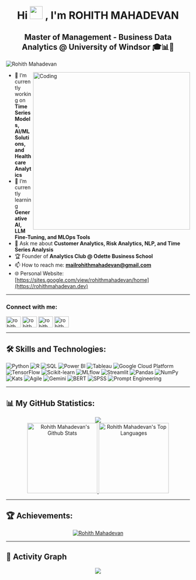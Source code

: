 <h1 align="center">Hi <img src="https://media.giphy.com/media/hvRJCLFzcasrR4ia7z/giphy.gif" width="35"> , I'm ROHITH MAHADEVAN</h1>
<h2 align="center">Master of Management - Business Data Analytics @ University of Windsor 🎓📊🍁</h2>

<p align="left"> <img src="https://komarev.com/ghpvc/?username=rohithmahadevan&label=Profile%20views&color=0e75b6&style=flat" alt="Rohith Mahadevan" /> </p>

<img align="right" alt="Coding" width="430" src="https://i.giphy.com/media/v1.Y2lkPTc5MGI3NjExNDg3dTI1d3RqdG5oazRtNjBxYnZqbWQ3c3ZleGFlM2Y5b2VzM2pmYiZlcD12MV9pbnRlcm5hbF9naWZfYnlfaWQmY3Q9Zw/3oKIPEqDGUULpEU0aQ/giphy.gif">

- 🔭 I’m currently working on **Time Series Models, AI/ML Solutions, and Healthcare Analytics**  
- 🌱 I’m currently learning **Generative AI, LLM Fine-Tuning, and MLOps Tools**  
- 💬 Ask me about **Customer Analytics, Risk Analytics, NLP, and Time Series Analysis**  
- 🏆 Founder of **Analytics Club @ Odette Business School**  
- 📫 How to reach me: **mailrohithmahadevan@gmail.com**  
- 🌐 Personal Website: [https://sites.google.com/view/rohithmahadevan/home](https://rohithmahadevan.dev)  

---

<h3 align="left">Connect with me:</h3>
<p align="left">
<a href="https://linkedin.com/in/rohithmahadevan" target="blank"><img align="center" src="https://raw.githubusercontent.com/rahuldkjain/github-profile-readme-generator/master/src/images/icons/Social/linked-in-alt.svg" alt="rohithmahadevan" height="30" width="40" /></a>
<a href="https://medium.com/@rohithmahadevan" target="blank"><img align="center" src="https://raw.githubusercontent.com/rahuldkjain/github-profile-readme-generator/master/src/images/icons/Social/medium.svg" alt="rohithmahadevan" height="30" width="40" /></a>
<a href="https://kaggle.com/rohithmahadevan" target="blank"><img align="center" src="https://raw.githubusercontent.com/rahuldkjain/github-profile-readme-generator/master/src/images/icons/Social/kaggle.svg" alt="rohithmahadevan" height="30" width="40" /></a>
<a href="https://huggingface.co/rohithmahadevan" target="blank"><img align="center" src="https://huggingface.co/datasets/huggingface/brand-assets/resolve/main/hf-logo.png" alt="rohithmahadevan" height="30" width="40" /></a>
</p>

---

<h2 align="left">🛠️ Skills and Technologies:</h2>
<p align="left">
  <img src="https://img.shields.io/badge/-Python-3776AB?style=flat-square&logo=python&logoColor=white" alt="Python" />
  <img src="https://img.shields.io/badge/-R-276DC3?style=flat-square&logo=r&logoColor=white" alt="R" />
  <img src="https://img.shields.io/badge/-SQL-4479A1?style=flat-square&logo=postgresql&logoColor=white" alt="SQL" />
  <img src="https://img.shields.io/badge/-PowerBI-F2C811?style=flat-square&logo=powerbi&logoColor=black" alt="Power BI" />
  <img src="https://img.shields.io/badge/-Tableau-E97627?style=flat-square&logo=tableau&logoColor=white" alt="Tableau" />
  
   <!-- <img src="https://img.shields.io/badge/-Azure-0078D4?style=flat-square&logo=microsoft-azure&logoColor=white" alt="Azure" /> -->
  <img src="https://img.shields.io/badge/-Google%20Cloud-4285F4?style=flat-square&logo=google-cloud&logoColor=white" alt="Google Cloud Platform" />
  <img src="https://img.shields.io/badge/-TensorFlow-FF6F00?style=flat-square&logo=tensorflow&logoColor=white" alt="TensorFlow" />
  <img src="https://img.shields.io/badge/-ScikitLearn-F7931E?style=flat-square&logo=scikit-learn&logoColor=white" alt="Scikit-learn" />
  <img src="https://img.shields.io/badge/-MLflow-0194E2?style=flat-square&logo=mlflow&logoColor=white" alt="MLflow" />
  <img src="https://img.shields.io/badge/-Streamlit-FF4B4B?style=flat-square&logo=streamlit&logoColor=white" alt="Streamlit" />
  <img src="https://img.shields.io/badge/-Pandas-150458?style=flat-square&logo=pandas&logoColor=white" alt="Pandas" />
<img src="https://img.shields.io/badge/-NumPy-013243?style=flat-square&logo=numpy&logoColor=white" alt="NumPy" />
<img src="https://img.shields.io/badge/-Kats-013243?style=flat-square&logo=python&logoColor=white" alt="Kats" />
<img src="https://img.shields.io/badge/-Agile-0078D4?style=flat-square&logo=microsoft&logoColor=white" alt="Agile" />
<img src="https://img.shields.io/badge/-Gemini-FF4500?style=flat-square&logo=google&logoColor=white" alt="Gemini" />
<img src="https://img.shields.io/badge/-BERT-181717?style=flat-square&logo=bert&logoColor=white" alt="BERT" />
<img src="https://img.shields.io/badge/-SPSS-003DA5?style=flat-square&logo=ibm&logoColor=white" alt="SPSS" />
<img src="https://img.shields.io/badge/-Prompt%20Engineering-FFD700?style=flat-square&logo=openai&logoColor=black" alt="Prompt Engineering" />

</p>

---

<h2 align="left">📊 My GitHub Statistics:</h2>
<div align="center">
  <img src="https://github-readme-streak-stats.herokuapp.com?user=rohithmahadevan&theme=highcontrast"/>
  <br/>
  <a href="https://github.com/anuraghazra/github-readme-stats">
    <img alt="Rohith Mahadevan's Github Stats" src="https://github-readme-stats.vercel.app/api?username=rohithmahadevan&show_icons=true&count_private=true&theme=vision-friendly-dark&border=true" height="192px"/>
  </a>
  <a href="https://github.com/anuraghazra/github-readme-stats">
    <img alt="Rohith Mahadevan's Top Languages" src="https://github-readme-stats.vercel.app/api/top-langs/?username=rohithmahadevan&langs_count=8&layout=compact&theme=vision-friendly-dark&border=true" height="192px"/>
  </a>
</div>

---

<h2 align="left">🏆 Achievements:</h2>
<div align="center">
  <a href="https://github.com/ryo-ma/github-profile-trophy"><img alt="Rohith Mahadevan" src="https://github-profile-trophy.vercel.app/?username=rohithmahadevan&theme=monokai&no-bg=true&margin-w=4&title=Commits,Repositories,Followers,PullRequest" /></a>
</div>

---

## 🐍 Activity Graph

<p align="center">
  <img src="https://github.com/rohithmahadevan/rohithmahadevan/blob/main/assets/github-activity-graph.svg">
</p>
